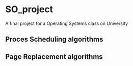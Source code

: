 # SO_project
A final project for a Operating Systems class on University 


## Proces Scheduling algorithms

## Page Replacement algorithms
